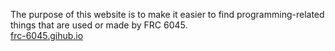 The purpose of this website is to make it easier to find programming-related things that are used or made by FRC 6045.<br>
[frc-6045.gihub.io](https://frc-6045.github.io)